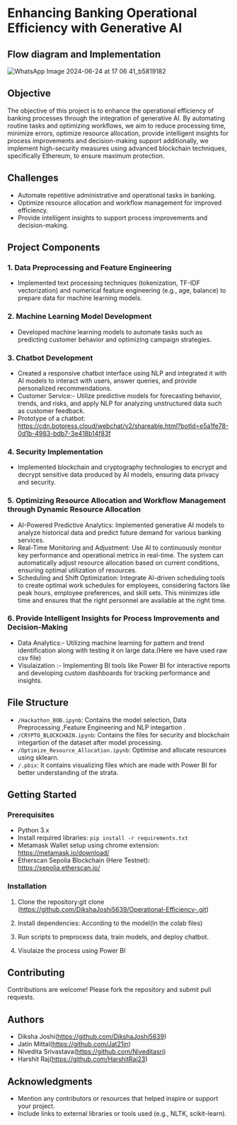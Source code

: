 # Enhancing Banking Operational Efficiency with Generative AI
## Flow diagram and Implementation
![WhatsApp Image 2024-06-24 at 17 06 41_b5819182](https://github.com/DikshaJoshi5639/Operational-Efficiency-/assets/148073630/1a730974-8681-478d-b658-ede6ef5618f8)


## Objective
The objective of this project is to enhance the operational efficiency of banking processes through the integration of generative AI. By automating routine tasks and optimizing workflows, we aim to reduce processing time, minimize errors, optimize resource allocation, provide intelligent insights for process improvements and decision-making support additionally, we implement high-security measures using advanced blockchain techniques, specifically Ethereum, to ensure maximum protection.

## Challenges
- Automate repetitive administrative and operational tasks in banking.
- Optimize resource allocation and workflow management for improved efficiency.
- Provide intelligent insights to support process improvements and decision-making.

## Project Components
### 1. Data Preprocessing and Feature Engineering
- Implemented text processing techniques (tokenization, TF-IDF vectorization) and numerical feature engineering (e.g., age, balance) to prepare data for machine learning models.

### 2. Machine Learning Model Development
- Developed machine learning models to automate tasks such as predicting customer behavior and optimizing campaign strategies.

### 3. Chatbot Development
- Created a responsive chatbot interface using NLP and integrated it with AI models to interact with users, answer queries, and provide personalized recommendations.
- Customer Service:- Utilize predictive models for forecasting behavior, trends, and risks, and apply NLP for analyzing unstructured data such as customer feedback.
- Prototype of a chatbot: https://cdn.botpress.cloud/webchat/v2/shareable.html?botId=e5a1fe78-0d1b-4983-bdb7-3e418b14f83f

### 4. Security Implementation
- Implemented blockchain and cryptography technologies to encrypt and decrypt sensitive data produced by AI models, ensuring data privacy and security.

### 5. Optimizing Resource Allocation and Workflow Management through Dynamic Resource Allocation
- AI-Powered Predictive Analytics: Implemented generative AI models to analyze historical data and predict future demand for various banking services.
- Real-Time Monitoring and Adjustment: Use AI to continuously monitor key performance and operational metrics in real-time. The system can automatically adjust resource allocation based on current conditions, ensuring optimal utilization of resources.
- Scheduling and Shift Optimization: Integrate AI-driven scheduling tools to create optimal work schedules for employees, considering factors like peak hours, employee preferences, and skill sets. This minimizes idle time and ensures that the right personnel are available at the right time.

### 6. Provide Intelligent Insights for Process Improvements and Decision-Making
- Data Analytics:- Utilizing machine learning for pattern and trend identification along with testing it on large data.(Here we have used raw csv file)
- Visulaization :- Implementing BI tools like Power BI for interactive reports and developing custom dashboards for tracking performance and insights.

## File Structure
- `/Hackathon_BOB.ipynb`: Contains the model selection, Data Preprocessing ,Feature Engineering and NLP integartion .
- `/CRYPTO_BLOCKCHAIN.ipynb`: Contains the files for security and blockchain integartion of the dataset after model processing.
- `/Optimize_Resource_Allocation.ipynb`: Optimise and allocate resources using sklearn.
- `/.pbix`: It contains visualizing files which are made with Power BI for better understanding of the strata.


## Getting Started
### Prerequisites
- Python 3.x
- Install required libraries: `pip install -r requirements.txt`
- Metamask Wallet setup using chrome extension: https://metamask.io/download/
- Etherscan Sepolia Blockchain (Here Testnet): https://sepolia.etherscan.io/


### Installation
1. Clone the repository:git clone (https://github.com/DikshaJoshi5639/Operational-Efficiency-.git)

2. Install dependencies: According to the model(In the colab files)

3. Run scripts to preprocess data, train models, and deploy chatbot.
   
5. Visulaize the process using Power BI

## Contributing
Contributions are welcome! Please fork the repository and submit pull requests.

## Authors
- Diksha Joshi(https://github.com/DikshaJoshi5639)
- Jatin Mittal(https://github.com/Jat21in)
- Nivedita Srivastava(https://github.com/Niveditasri)
- Harshit Raj(https://github.com/HarshitRaj23)


## Acknowledgments
- Mention any contributors or resources that helped inspire or support your project.
- Include links to external libraries or tools used (e.g., NLTK, scikit-learn).
